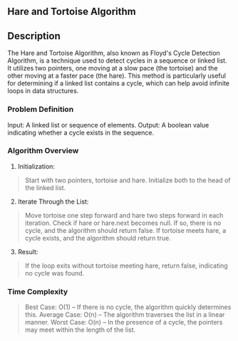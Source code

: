## Hare and Tortoise Algorithm

## Description
The Hare and Tortoise Algorithm, also known as Floyd's Cycle Detection Algorithm, is a technique used to detect cycles in a sequence or linked list. It utilizes two pointers, one moving at a slow pace (the tortoise) and the other moving at a faster pace (the hare). This method is particularly useful for determining if a linked list contains a cycle, which can help avoid infinite loops in data structures.

### Problem Definition
Input: A linked list or sequence of elements.
Output: A boolean value indicating whether a cycle exists in the sequence.

### Algorithm Overview
1) Initialization:
>Start with two pointers, tortoise and hare. Initialize both to the head of the linked list.

2) Iterate Through the List:
>Move tortoise one step forward and hare two steps forward in each iteration.
>Check if hare or hare.next becomes null. If so, there is no cycle, and the algorithm should return false.
>If tortoise meets hare, a cycle exists, and the algorithm should return true.

3) Result:
>If the loop exits without tortoise meeting hare, return false, indicating no cycle was found.
### Time Complexity
>Best Case: 
O(1) –  If there is no cycle, the algorithm quickly determines this.
>Average Case: 
O(n) – The algorithm traverses the list in a linear manner.
>Worst Case: 
O(n) – In the presence of a cycle, the pointers may meet within the length of the list.